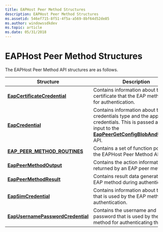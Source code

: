 ```yaml
---
title: EAPHost Peer Method Structures
description: EAPHost Peer Method Structures
ms.assetid: 546ef715-8f51-4f5a-a569-8bf64d52de85
ms.author: windowssdkdev
ms.topic: article
ms.date: 05/31/2018
---
```


# EAPHost Peer Method Structures

The EAPHost Peer Method API structures are as follows.



| Structure                                                              | Description                                                                                                                                                                                        |
|------------------------------------------------------------------------|----------------------------------------------------------------------------------------------------------------------------------------------------------------------------------------------------|
| [**EapCertificateCredential**](/windows/desktop/api/eaptypes/ns-eaptypes-eapcertificatecredential)           | Contains information about the certificate that the EAP method uses for authentication.                                                                                                            |
| [**EapCredential**](/windows/desktop/api/eaptypes/ns-eaptypes-eapcredential)                                 | Contains information about the credentials type and the appropriate credentials. This is passed as an input to the [**EapPeerGetConfigBlobAndUserBlob**](/previous-versions/windows/desktop/api/eapmethodpeerapis/nf-eapmethodpeerapis-eappeergetconfigblobanduserblob) API. |
| [**EAP\_PEER\_METHOD\_ROUTINES**](/windows/desktop/api/eapmethodpeerapis/ns-eapmethodpeerapis-eap_peer_method_routines)        | Contains a set of function pointers to the EAPHost Peer Method APIs.                                                                                                                               |
| [**EapPeerMethodOutput**](/windows/win32/api/eapauthenticatoractiondefine/ns-eapauthenticatoractiondefine-eappeermethodoutput)                     | Contains the action information returned by an EAP peer method.                                                                                                                                    |
| [**EapPeerMethodResult**](/windows/win32/api/eapmethodpeerapis/ns-eapmethodpeerapis-eappeermethodresult)                     | Contains result data generated by an EAP method during authentication.                                                                                                                             |
| [**EapSimCredential**](/windows/desktop/api/eaptypes/ns-eaptypes-eapsimcredential)                           | Contains information about the SIM that is used by the EAP method for authentication.                                                                                                              |
| [**EapUsernamePasswordCredential**](/windows/desktop/api/eaptypes/ns-eaptypes-eapusernamepasswordcredential) | Contains the username and password that is used by the EAP method for authenticating the user.                                                                                                     |



 

 

 




